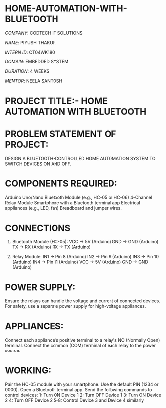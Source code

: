 # HOME-AUTOMATION-WITH-BLUETOOTH

*COMPANY*: CODTECH IT SOLUTIONS

*NAME*: PIYUSH THAKUR

*INTERN ID*: CT04WK180

*DOMAIN*: EMBEDDED SYSTEM 

*DURATION*: 4 WEEKS

*MENTOR*: NEELA SANTOSH

# PROJECT TITLE:- HOME AUTOMATION WITH BLUETOOTH

# PROBLEM STATEMENT OF PROJECT:
DESIGN A BLUETOOTH-CONTROLLED HOME AUTOMATION SYSTEM TO SWITCH DEVICES ON AND OFF.

# COMPONENTS REQUIRED:
Arduino Uno/Nano Bluetooth Module (e.g., HC-05 or HC-06) 4-Channel Relay Module Smartphone with a Bluetooth terminal app Electrical appliances (e.g., LED, fan) Breadboard and jumper wires.

# CONNECTIONS
1) Bluetooth Module (HC-05):
VCC → 5V (Arduino) 
GND → GND (Arduino) 
TX → RX (Arduino) 
RX → TX (Arduino)

2) Relay Module:
IN1 → Pin 8 (Arduino) 
IN2 → Pin 9 (Arduino) 
IN3 → Pin 10 (Arduino) 
IN4 → Pin 11 (Arduino) 
VCC → 5V (Arduino)
GND → GND (Arduino)

# POWER SUPPLY:
Ensure the relays can handle the voltage and current of connected devices. For safety, use a separate power supply for high-voltage appliances.

# APPLIANCES:
Connect each appliance's positive terminal to a relay's NO (Normally Open) terminal. Connect the common (COM) terminal of each relay to the power source.

# WORKING:
Pair the HC-05 module with your smartphone. Use the default PIN (1234 or 0000). Open a Bluetooth terminal app. Send the following commands to control devices: 1: Turn ON Device 1 2: Turn OFF Device 1 3: Turn ON Device 2 4: Turn OFF Device 2 5-8: Control Device 3 and Device 4 similarly


